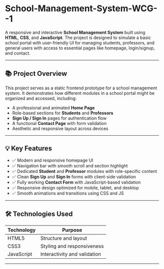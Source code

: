 # School-Management-System-WCG--1


A responsive and interactive **School Management System** built using **HTML**, **CSS**, and **JavaScript**. The project is designed to simulate a basic school portal with user-friendly UI for managing students, professors, and general users with access to essential pages like homepage, login/signup, and contact.

---

## 📚 Project Overview

This project serves as a static frontend prototype for a school management system. It demonstrates how different modules in a school portal might be organized and accessed, including:

- A professional and animated **Home Page**
- Role-based sections for **Students** and **Professors**
- **Sign Up / Sign In** pages for authentication flow
- A functional **Contact Page** with form validation
- Aesthetic and responsive layout across devices

---

## 💡 Key Features

- ✅ Modern and responsive homepage UI
- ✅ Navigation bar with smooth scroll and section highlight
- ✅ Dedicated **Student** and **Professor** modules with role-specific content
- ✅ Clean **Sign Up** and **Sign In** forms with client-side validation
- ✅ Fully working **Contact Form** with JavaScript-based validation
- ✅ Responsive design optimized for mobile, tablet, and desktop
- ✅ Smooth animations and transitions using CSS and JS

---

## 🛠️ Technologies Used

| Technology | Purpose                      |
|------------|------------------------------|
| HTML5      | Structure and layout          |
| CSS3       | Styling and responsiveness    |
| JavaScript | Interactivity and validation  |

---



